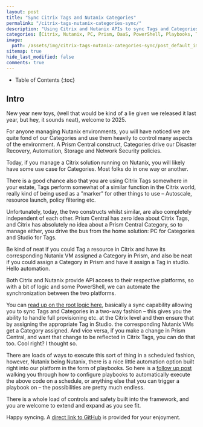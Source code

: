 ```yaml
---
layout: post
title: "Sync Citrix Tags and Nutanix Categories"
permalink: "/citrix-tags-nutanix-categories-sync/"
description: "Using Citrix and Nutanix APIs to sync Tags and Categories"
categories: [Citrix, Nutanix, PC, Prism, DaaS, PowerShell, Playbooks, Tags, Categories]
image:
  path: /assets/img/citrix-tags-nutanix-categories-sync/post_default_image.jpg
sitemap: true
hide_last_modified: false
comments: true
---
```


<!--excerpt-->

-  Table of Contents
{:toc}

## Intro

New year new toys, (well that would be kind of a lie given we released it last year, but hey, it sounds neat), welcome to 2025.

For anyone managing Nutanix environments, you will have noticed we are quite fond of our Categories and use them heavily to control many aspects of the environment. A Prism Central construct, Categories drive our Disaster Recovery, Automation, Storage and Network Security policies.

Today, if you manage a Citrix solution running on Nutanix, you will likely have some use case for Categories. Most folks do in one way or another.

There is a good chance also that you are using Citrix Tags somewhere in your estate, Tags perform somewhat of a similar function in the Citrix world, really kind of being used as a "marker" for other things to use – Autoscale, resource launch, policy filtering etc.

Unfortunately, today, the two constructs whilst similar, are also completely independent of each other. Prism Central has zero idea about Citrix Tags, and Citrix has absolutely no idea about a Prism Central Category, so to manage either, you drive the bus from the home solution: PC for Categories and Studio for Tags.

Be kind of neat if you could Tag a resource in Citrix and have its corresponding Nutanix VM assigned a Category in Prism, and also be neat if you could assign a Category in Prism and have it assign a Tag in studio. Hello automation.

Both Citrix and Nutanix provide API access to their respective platforms, so with a bit of logic and some PowerShell, we can automate the synchronization between the two platforms.

You can [read up on the root logic here](https://www.nutanix.dev/2023/07/26/managing-categories-for-euc-workloads-in-prism-central/), basically a sync capability allowing you to sync Tags and Categories in a two-way fashion – this gives you the ability to handle full provisioning etc. at the Citrix level and then ensure that by assigning the appropriate Tag in Studio. the corresponding Nutanix VMs get a Category assigned. And vice versa, if you make a change in Prism Central, and want that change to be reflected in Citrix Tags, you can do that too. Cool right? I thought so.

There are loads of ways to execute this sort of thing in a scheduled fashion, however, Nutanix being Nutanix, there is a nice little automation option built right into our platform in the form of playbooks. So here is a [follow up post](https://www.nutanix.dev/2024/12/18/synchronizing-nutanix-prism-central-categories-and-citrix-tags-using-prism-central-playbooks/) walking you through how to configure playbooks to automatically execute the above code on a schedule, or anything else that you can trigger a playbook on – the possibilities are pretty much endless.

There is a whole load of controls and safety built into the framework, and you are welcome to extend and expand as you see fit.

Happy syncing. A [direct link to GitHub](https://github.com/nutanixdev/euc-samples/tree/main/citrix/categories/sync_pc_categories_to_citrix_tags ) is provided for your enjoyment.
